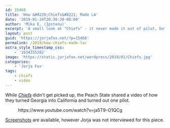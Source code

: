 ```yaml
---
id: 15468
title: 'How &#8220;Chiefs&#8221; Made LA'
date: '2019-01-24T20:30:30-08:00'
author: 'Mika E. (Ipstenu)'
excerpt: 'A small look at "Chiefs" - it never made it out of pilot, but it made Georgia into LA.'
layout: post
guid: 'https://jorjafox.net/?p=15468'
permalink: /2019/how-chiefs-made-la/
astra_style_timestamp_css:
    - '1634355282'
image: 'https://static.jorjafox.net/wordpress/2019/01/Chiefs.jpg'
categories:
    - 'Jorja Fox'
tags:
    - chiefs
    - video
---
```


<p>While <em><a href="https://jorjafox.net/library/actor/chiefs">Chiefs</a></em> didn't get picked up, the Peach State shared a video of how they turned Georgia into California and turned out one pilot.</p>

<figure class="wp-block-embed-youtube wp-block-embed is-type-video is-provider-youtube wp-embed-aspect-16-9 wp-has-aspect-ratio"><div class="wp-block-embed__wrapper">
https://www.youtube.com/watch?v=ja5T9-O1QCg
</div></figure>

<p><a href="https://jorjafox.net/gallery/tv/chiefs/">Screenshots</a> are available, however Jorja was not interviewed for this piece.</p>
